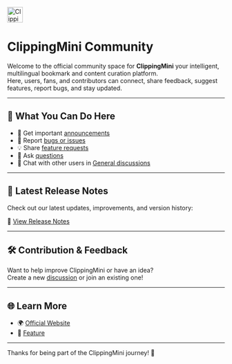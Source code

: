 <p align="left">
  <img src="https://www.clippingmini.com/img/icons/favicon-32x32.png" width="36" alt="ClippingMini Logo">
</p>

# ClippingMini Community

Welcome to the official community space for **ClippingMini** your intelligent, multilingual bookmark and content curation platform.  
Here, users, fans, and contributors can connect, share feedback, suggest features, report bugs, and stay updated.

---

## 🔹 What You Can Do Here

- 📢 Get important [announcements](https://github.com/clippingmini/community/discussions/categories/announcements)
- 🐞 Report [bugs or issues](https://github.com/clippingmini/community/discussions/categories/bug-reports)
- 💡 Share [feature requests](https://github.com/clippingmini/community/discussions/categories/feature-requests)
- 🙋 Ask [questions](https://github.com/clippingmini/community/discussions/categories/help--support)
- 💬 Chat with other users in [General discussions](https://github.com/clippingmini/community/discussions/categories/general)

---

## 🚀 Latest Release Notes

Check out our latest updates, improvements, and version history:

🔗 [View Release Notes](https://github.com/clippingmini/community/discussions/categories/release-notes)

---

## 🛠️ Contribution & Feedback

Want to help improve ClippingMini or have an idea?  
Create a new [discussion](https://github.com/clippingmini/community/discussions/categories/general-discussion) or join an existing one!

---

## 🌐 Learn More

- 🌍 [Official Website](https://clippingmini.com)
- 📄 [Feature](https://www.clippingmini.com/feature-ai)

---

Thanks for being part of the ClippingMini journey! 💙
